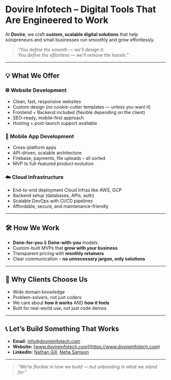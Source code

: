 # Dovire Infotech – Digital Tools That Are Engineered to Work

At **Dovire**, we craft **custom, scalable digital solutions** that help solopreneurs and small businesses run smoothly and grow effortlessly.

> *"You define the smooth — we'll design it.*  
> *You define the effortless — we’ll remove the hassle."*

---

## 💡 What We Offer

### 🌐 Website Development
- Clean, fast, responsive websites  
- Custom design (no cookie-cutter templates — unless you want it)  
- Frontend + Backend included (flexible depending on the client)  
- SEO-ready, mobile-first approach  
- Hosting + post-launch support available  

### 📱 Mobile App Development
- Cross-platform apps  
- API-driven, scalable architecture  
- Firebase, payments, file uploads – all sorted  
- MVP to full-featured product evolution  

### ☁️ Cloud Infrastructure
- End-to-end deployment Cloud Infras like AWS, GCP  
- Backend setup (databases, APIs, auth)  
- Scalable DevOps with CI/CD pipelines  
- Affordable, secure, and maintenance-friendly  

---

## 🛠️ How We Work
- **Done-for-you** & **Done-with-you** models  
- Custom-built MVPs that **grow with your business**  
- Transparent pricing with **monthly retainers**  
- Clear communication – **no unnecessary jargon, only solutions**

---

## 🧠 Why Clients Choose Us
- Wide domain knowledge  
- Problem-solvers, not just coders  
- We care about **how it works** AND **how it feels**  
- Built for real-world use, not just code demos

---

## 📞 Let’s Build Something That Works
- **Email:** [info@dovireinfotech.com](mailto:info@dovireinfotech.com)  
- **Website:** [www.dovireinfotech.com](https://www.dovireinfotech.com)  
- **LinkedIn:** [Nathan Gill](https://www.linkedin.com/in/nathan3gill/), [Neha Samson](linkedin.com/in/neha-samson-29051999)


---

> *"We’re flexible in how we build — but unbending in what we stand for."*
